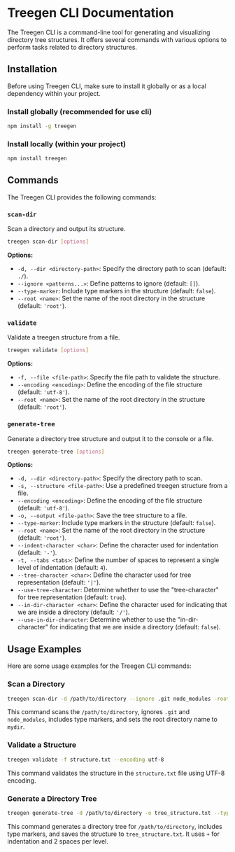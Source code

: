 # Treegen CLI Documentation

The Treegen CLI is a command-line tool for generating and visualizing directory tree structures. It offers several commands with various options to perform tasks related to directory structures.

## Installation

Before using Treegen CLI, make sure to install it globally or as a local dependency within your project.

### Install globally (recommended for use cli)

```bash
npm install -g treegen
```

### Install locally (within your project)

```bash
npm install treegen
```

## Commands

The Treegen CLI provides the following commands:

### `scan-dir`

Scan a directory and output its structure.

```bash
treegen scan-dir [options]
```

**Options:**

- `-d, --dir <directory-path>`: Specify the directory path to scan (default: `./`).
- `--ignore <patterns...>`: Define patterns to ignore (default: `[]`).
- `--type-marker`: Include type markers in the structure (default: `false`).
- `--root <name>`: Set the name of the root directory in the structure (default: `'root'`).

### `validate`

Validate a treegen structure from a file.

```bash
treegen validate [options]
```

**Options:**

- `-f, --file <file-path>`: Specify the file path to validate the structure.
- `--encoding <encoding>`: Define the encoding of the file structure (default: `'utf-8'`).
- `--root <name>`: Set the name of the root directory in the structure (default: `'root'`).

### `generate-tree`

Generate a directory tree structure and output it to the console or a file.

```bash
treegen generate-tree [options]
```

**Options:**

- `-d, --dir <directory-path>`: Specify the directory path to scan.
- `-s, --structure <file-path>`: Use a predefined treegen structure from a file.
- `--encoding <encoding>`: Define the encoding of the file structure (default: `'utf-8'`).
- `-o, --output <file-path>`: Save the tree structure to a file.
- `--type-marker`: Include type markers in the structure (default: `false`).
- `--root <name>`: Set the name of the root directory in the structure (default: `'root'`).
- `--indent-character <char>`: Define the character used for indentation (default: `'-'`).
- `-t, --tabs <tabs>`: Define the number of spaces to represent a single level of indentation (default: `4`).
- `--tree-character <char>`: Define the character used for tree representation (default: `'|'`).
- `--use-tree-character`: Determine whether to use the "tree-character" for tree representation (default: `true`).
- `--in-dir-character <char>`: Define the character used for indicating that we are inside a directory (default: `'/'`).
- `--use-in-dir-character`: Determine whether to use the "in-dir-character" for indicating that we are inside a directory (default: `false`).

## Usage Examples

Here are some usage examples for the Treegen CLI commands:

### Scan a Directory

```bash
treegen scan-dir -d /path/to/directory --ignore .git node_modules -root mydir
```

This command scans the `/path/to/directory`, ignores `.git` and `node_modules`, includes type markers, and sets the root directory name to `mydir`.

### Validate a Structure

```bash
treegen validate -f structure.txt --encoding utf-8
```

This command validates the structure in the `structure.txt` file using UTF-8 encoding.

### Generate a Directory Tree

```bash
treegen generate-tree -d /path/to/directory -o tree_structure.txt --type-marker --indent-character '+' --tabs 2
```

This command generates a directory tree for `/path/to/directory`, includes type markers, and saves the structure to `tree_structure.txt`. It uses `+` for indentation and 2 spaces per level.
